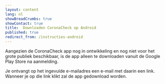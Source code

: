 ```yaml
---
layout: content
lang: nl
showBreadCrumbs: true
showContact: true
title:  Downloaden CoronaCheck op Android
published: true
redirect_from: /instructies-android
---
```

Aangezien de CoronaCheck app nog in ontwikkeling en nog niet voor het grote publiek beschikbaar, is de app alleen te downloaden vanuit de Google Play Store na aanmelding. 

Je ontvangt op het ingevulde e-mailadres een e-mail met daarin een link. Wanneer je op die link klikt zal de app gedownload worden. 
